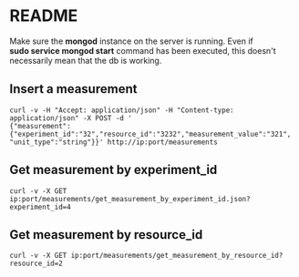 # README

Make sure the **mongod** instance on the server is running. Even if  
**sudo service mongod start** command has been executed, this doesn't  
necessarily mean that the db is working.

## Insert a measurement

    curl -v -H "Accept: application/json" -H "Content-type:
    application/json" -X POST -d '
    {"measurement":{"experiment_id":"32","resource_id":"3232","measurement_value":"321",
    "unit_type":"string"}}' http://ip:port/measurements

## Get measurement by experiment_id

    curl -v -X GET ip:port/measurements/get_measurement_by_experiment_id.json?experiment_id=4

## Get measurement by resource_id

    curl -v -X GET ip:port/measurements/get_measurement_by_resource_id?resource_id=2
